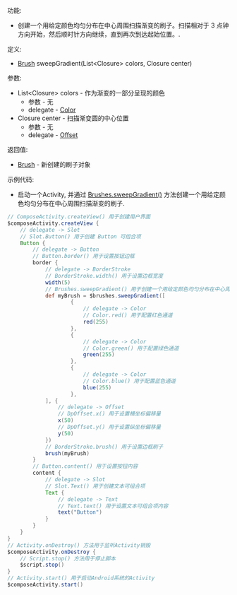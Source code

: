 功能:

+ 创建一个用给定颜色均匀分布在中心周围扫描渐变的刷子。扫描相对于 3 点钟方向开始，然后顺时针方向继续，直到再次到达起始位置。.

定义:

+ [Brush](/API/UI/Compose/Graphics/Brush/README.md) sweepGradient(List\<Closure\> colors, Closure center)

参数:

+ List\<Closure\> colors - 作为渐变的一部分呈现的颜色
    + 参数 - 无
    + delegate - [Color](/API/UI/Compose/Theme/Color/Color/README.md)
+ Closure center - 扫描渐变圆的中心位置
    + 参数 - 无
    + delegate - [Offset](/API/UI/Compose/Graphics/Offset/README.md)

返回值:

+ [Brush](/API/UI/Compose/Graphics/Brush/README.md) - 新创建的刷子对象

示例代码:

+ 启动一个Activity, 并通过 [Brushes.sweepGradient()](/API/UI/Compose/Graphics/Brushes/README.md?id=sweepGradient)
  方法创建一个用给定颜色均匀分布在中心周围扫描渐变的刷子.

```groovy
// ComposeActivity.createView() 用于创建用户界面
$composeActivity.createView {
    // delegate -> Slot
    // Slot.Button() 用于创建 Button 可组合项
    Button {
        // delegate -> Button
        // Button.border() 用于设置按钮边框
        border {
            // delegate -> BorderStroke
            // BorderStroke.width() 用于设置边框宽度
            width(5)
            // Brushes.sweepGradient() 用于创建一个用给定颜色均匀分布在中心周围扫描渐变的刷子
            def myBrush = $brushes.sweepGradient([
                    {
                        // delegate -> Color
                        // Color.red() 用于配置红色通道
                        red(255)
                    },
                    {
                        // delegate -> Color
                        // Color.green() 用于配置绿色通道
                        green(255)
                    },
                    {
                        // delegate -> Color
                        // Color.blue() 用于配置蓝色通道
                        blue(255)
                    },
            ], {
                // delegate -> Offset
                // DpOffset.x() 用于设置横坐标偏移量
                x(50)
                // DpOffset.y() 用于设置纵坐标偏移量
                y(50)
            })
            // BorderStroke.brush() 用于设置边框刷子
            brush(myBrush)
        }
        // Button.content() 用于设置按钮内容
        content {
            // delegate -> Slot
            // Slot.Text() 用于创建文本可组合项
            Text {
                // delegate -> Text
                // Text.text() 用于设置文本可组合项内容
                text("Button")
            }
        }
    }
}
// Activity.onDestroy() 方法用于监听Activity销毁
$composeActivity.onDestroy {
    // Script.stop() 方法用于停止脚本
    $script.stop()
}
// Activity.start() 用于启动Android系统的Activity
$composeActivity.start()
```